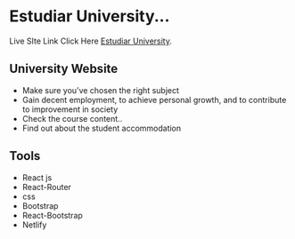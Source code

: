 # Estudiar University...

Live SIte Link Click Here [Estudiar University](https://github.com/facebook/create-react-app).

## University Website 

* Make sure you’ve chosen the right subject 
* Gain decent employment, to achieve personal growth, and to    contribute to improvement in society
* Check the course content..
* Find out about the student accommodation

## Tools 

* React js
* React-Router
* css
* Bootstrap
* React-Bootstrap
* Netlify